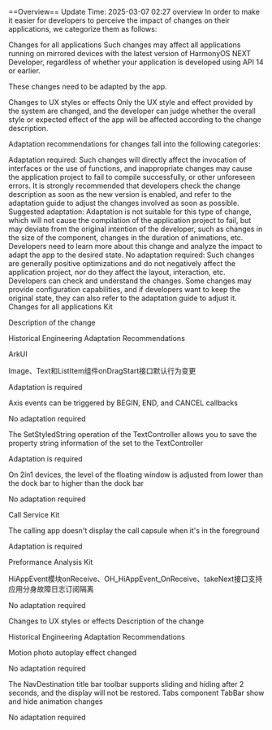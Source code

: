 ==Overview==
Update Time: 2025-03-07 02:27
overview
In order to make it easier for developers to perceive the impact of changes on their applications, we categorize them as follows:

Changes for all applications
Such changes may affect all applications running on mirrored devices with the latest version of HarmonyOS NEXT Developer, regardless of whether your application is developed using API 14 or earlier.

These changes need to be adapted by the app.

Changes to UX styles or effects
Only the UX style and effect provided by the system are changed, and the developer can judge whether the overall style or expected effect of the app will be affected according to the change description.

Adaptation recommendations for changes fall into the following categories:

Adaptation required: Such changes will directly affect the invocation of interfaces or the use of functions, and inappropriate changes may cause the application project to fail to compile successfully, or other unforeseen errors. It is strongly recommended that developers check the change description as soon as the new version is enabled, and refer to the adaptation guide to adjust the changes involved as soon as possible.
Suggested adaptation: Adaptation is not suitable for this type of change, which will not cause the compilation of the application project to fail, but may deviate from the original intention of the developer, such as changes in the size of the component, changes in the duration of animations, etc. Developers need to learn more about this change and analyze the impact to adapt the app to the desired state.
No adaptation required: Such changes are generally positive optimizations and do not negatively affect the application project, nor do they affect the layout, interaction, etc. Developers can check and understand the changes. Some changes may provide configuration capabilities, and if developers want to keep the original state, they can also refer to the adaptation guide to adjust it.
Changes for all applications
Kit

Description of the change

Historical Engineering Adaptation Recommendations

ArkUI

Image、Text和ListItem组件onDragStart接口默认行为变更

Adaptation is required

Axis events can be triggered by BEGIN, END, and CANCEL callbacks

No adaptation required

The SetStyledString operation of the TextController allows you to save the property string information of the set to the TextController

Adaptation is required

On 2in1 devices, the level of the floating window is adjusted from lower than the dock bar to higher than the dock bar

No adaptation required

Call Service Kit

The calling app doesn't display the call capsule when it's in the foreground

Adaptation is required

Preformance Analysis Kit

HiAppEvent模块onReceive、OH_HiAppEvent_OnReceive、takeNext接口支持应用分身故障日志订阅隔离

No adaptation required

Changes to UX styles or effects
Description of the change

Historical Engineering Adaptation Recommendations

Motion photo autoplay effect changed

No adaptation required

The NavDestination title bar toolbar supports sliding and hiding after 2 seconds, and the display will not be restored. Tabs component TabBar show and hide animation changes

No adaptation required
